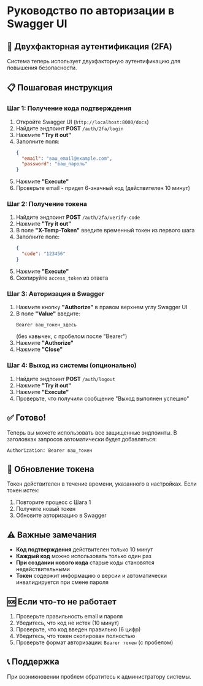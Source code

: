# Руководство по авторизации в Swagger UI

## 🔐 Двухфакторная аутентификация (2FA)

Система теперь использует двухфакторную аутентификацию для повышения безопасности.

## 📋 Пошаговая инструкция

### Шаг 1: Получение кода подтверждения

1. Откройте Swagger UI (`http://localhost:8000/docs`)
2. Найдите эндпоинт **POST** `/auth/2fa/login`
3. Нажмите **"Try it out"**
4. Заполните поля:
   ```json
   {
     "email": "ваш_email@example.com",
     "password": "ваш_пароль"
   }
   ```
5. Нажмите **"Execute"**
6. Проверьте email - придет 6-значный код (действителен 10 минут)

### Шаг 2: Получение токена

1. Найдите эндпоинт **POST** `/auth/2fa/verify-code`
2. Нажмите **"Try it out"**
3. В поле **"X-Temp-Token"** введите временный токен из первого шага
4. Заполните поле:
   ```json
   {
     "code": "123456"
   }
   ```
5. Нажмите **"Execute"**
6. Скопируйте `access_token` из ответа

### Шаг 3: Авторизация в Swagger

1. Нажмите кнопку **"Authorize"** в правом верхнем углу Swagger UI
2. В поле **"Value"** введите:
   ```
   Bearer ваш_токен_здесь
   ```
   (без кавычек, с пробелом после "Bearer")
3. Нажмите **"Authorize"**
4. Нажмите **"Close"**

### Шаг 4: Выход из системы (опционально)

1. Найдите эндпоинт **POST** `/auth/logout`
2. Нажмите **"Try it out"**
3. Нажмите **"Execute"**
4. Проверьте, что получили сообщение "Выход выполнен успешно"

## ✅ Готово!

Теперь вы можете использовать все защищенные эндпоинты. В заголовках запросов автоматически будет добавляться:
```
Authorization: Bearer ваш_токен
```

## 🔄 Обновление токена

Токен действителен в течение времени, указанного в настройках. Если токен истек:
1. Повторите процесс с Шага 1
2. Получите новый токен
3. Обновите авторизацию в Swagger

## ⚠️ Важные замечания

- **Код подтверждения** действителен только 10 минут
- **Каждый код** можно использовать только один раз
- **При создании нового кода** старые коды становятся недействительными
- **Токен** содержит информацию о версии и автоматически инвалидируется при смене пароля

## 🆘 Если что-то не работает

1. Проверьте правильность email и пароля
2. Убедитесь, что код не истек (10 минут)
3. Проверьте, что код введен правильно (6 цифр)
4. Убедитесь, что токен скопирован полностью
5. Проверьте формат авторизации: `Bearer токен` (с пробелом)

## 📞 Поддержка

При возникновении проблем обратитесь к администратору системы.
